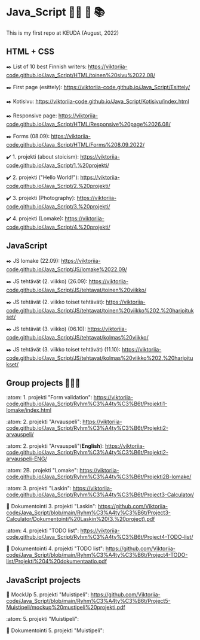 # Java_Script :woman_technologist: :fallen_leaf: :books:

This is my first repo at KEUDA (August, 2022)

## HTML + CSS

:black_nib: List of 10 best Finnish writers: https://viktoriia-code.github.io/Java_Script/HTML/toinen%20sivu%2022.08/

:black_nib: First page (esittely): https://viktoriia-code.github.io/Java_Script/Esittely/

:black_nib: Kotisivu: https://viktoriia-code.github.io/Java_Script/Kotisivu/index.html

:black_nib: Responsive page: https://viktoriia-code.github.io/Java_Script/HTML/Responsive%20page%2026.08/

:black_nib: Forms (08.09): https://viktoriia-code.github.io/Java_Script/HTML/Forms%208.09.2022/
  
:heavy_check_mark: 1. projekti (about stoicism): https://viktoriia-code.github.io/Java_Script/1.%20projekti/

:heavy_check_mark: 2. projekti ("Hello World!"): https://viktoriia-code.github.io/Java_Script/2.%20projekti/

:heavy_check_mark: 3. projekti (Photography): https://viktoriia-code.github.io/Java_Script/3.%20projekti/

:heavy_check_mark: 4. projekti (Lomake): https://viktoriia-code.github.io/Java_Script/4.%20projekti/

## JavaScript

:black_nib: JS lomake (22.09): https://viktoriia-code.github.io/Java_Script/JS/lomake%2022.09/

:black_nib: JS tehtävät (2. viikko) (26.09): https://viktoriia-code.github.io/Java_Script/JS/tehtavat/toinen%20viikko/

:black_nib: JS tehtävät (2. viikko toiset tehtävät): https://viktoriia-code.github.io/Java_Script/JS/tehtavat/toinen%20viikko%202.%20harjoitukset/

:black_nib: JS tehtävät (3. viikko) (06.10): https://viktoriia-code.github.io/Java_Script/JS/tehtavat/kolmas%20viikko/

:black_nib: JS tehtävät (3. viikko toiset tehtävät) (11.10): https://viktoriia-code.github.io/Java_Script/JS/tehtavat/kolmas%20viikko%202.%20harjoitukset/

## Group projects :family_man_girl_girl: 

:atom: 1. projekti "Form validation": https://viktoriia-code.github.io/Java_Script/Ryhm%C3%A4ty%C3%B6t/Projekti1-lomake/index.html

:atom: 2. projekti "Arvauspeli": https://viktoriia-code.github.io/Java_Script/Ryhm%C3%A4ty%C3%B6t/Projekti2-arvauspeli/

:atom: 2. projekti "Arvauspeli"(**English**): https://viktoriia-code.github.io/Java_Script/Ryhm%C3%A4ty%C3%B6t/Projekti2-arvauspeli-ENG/

:atom: 2B. projekti "Lomake": https://viktoriia-code.github.io/Java_Script/Ryhm%C3%A4ty%C3%B6t/Projekti2B-lomake/

:atom: 3. projekti "Laskin": https://viktoriia-code.github.io/Java_Script/Ryhm%C3%A4ty%C3%B6t/Project3-Calculator/

:scroll: Dokumentointi 3. projekti "Laskin": https://github.com/Viktoriia-code/Java_Script/blob/main/Ryhm%C3%A4ty%C3%B6t/Project3-Calculator/Dokumentointi%20Laskin%20(3.%20project).pdf

:atom: 4. projekti "TODO list": https://viktoriia-code.github.io/Java_Script/Ryhm%C3%A4ty%C3%B6t/Project4-TODO-list/

:scroll: Dokumentointi 4. projekti "TODO list": https://github.com/Viktoriia-code/Java_Script/blob/main/Ryhm%C3%A4ty%C3%B6t/Project4-TODO-list/Projekti%204%20dokumentaatio.pdf

## JavaScript projects

:art: MockUp 5. projekti "Muistipeli": https://github.com/Viktoriia-code/Java_Script/blob/main/Ryhm%C3%A4ty%C3%B6t/Project5-Muistipeli/mockup%20mustipeli%20projekti.pdf

:atom: 5. projekti "Muistipeli":

:scroll: Dokumentointi 5. projekti "Muistipeli":
